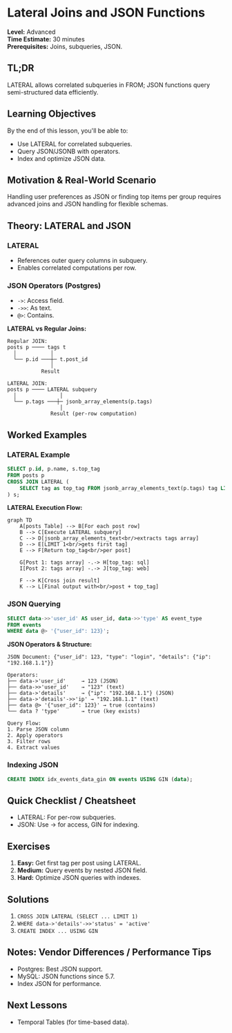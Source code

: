 # Lateral Joins and JSON Functions

**Level:** Advanced  
**Time Estimate:** 30 minutes  
**Prerequisites:** Joins, subqueries, JSON.

## TL;DR
LATERAL allows correlated subqueries in FROM; JSON functions query semi-structured data efficiently.

## Learning Objectives
By the end of this lesson, you'll be able to:
- Use LATERAL for correlated subqueries.
- Query JSON/JSONB with operators.
- Index and optimize JSON data.

## Motivation & Real-World Scenario
Handling user preferences as JSON or finding top items per group requires advanced joins and JSON handling for flexible schemas.

## Theory: LATERAL and JSON

### LATERAL
- References outer query columns in subquery.
- Enables correlated computations per row.

### JSON Operators (Postgres)
- `->`: Access field.
- `->>`: As text.
- `@>`: Contains.

**LATERAL vs Regular Joins:**
```
Regular JOIN:
posts p ──── tags t
  │           │
  └── p.id ───┼─ t.post_id
              │
           Result

LATERAL JOIN:
posts p ──── LATERAL subquery
  │              │
  └── p.tags ───┼─ jsonb_array_elements(p.tags)
                 │
              Result (per-row computation)
```

## Worked Examples

### LATERAL Example
```sql
SELECT p.id, p.name, s.top_tag
FROM posts p
CROSS JOIN LATERAL (
    SELECT tag as top_tag FROM jsonb_array_elements_text(p.tags) tag LIMIT 1
) s;
```

**LATERAL Execution Flow:**
```mermaid
graph TD
    A[posts Table] --> B[For each post row]
    B --> C[Execute LATERAL subquery]
    C --> D[jsonb_array_elements_text<br/>extracts tags array]
    D --> E[LIMIT 1<br/>gets first tag]
    E --> F[Return top_tag<br/>per post]
    
    G[Post 1: tags array] -.-> H[top_tag: sql]
    I[Post 2: tags array] -.-> J[top_tag: web]
    
    F --> K[Cross join result]
    K --> L[Final output with<br/>post + top_tag]
```

### JSON Querying
```sql
SELECT data->>'user_id' AS user_id, data->>'type' AS event_type
FROM events
WHERE data @> '{"user_id": 123}';
```

**JSON Operators & Structure:**
```
JSON Document: {"user_id": 123, "type": "login", "details": {"ip": "192.168.1.1"}}

Operators:
├── data->'user_id'     → 123 (JSON)
├── data->>'user_id'    → "123" (text)
├── data->'details'     → {"ip": "192.168.1.1"} (JSON)
├── data->'details'->>'ip' → "192.168.1.1" (text)
├── data @> '{"user_id": 123}' → true (contains)
└── data ? 'type'       → true (key exists)

Query Flow:
1. Parse JSON column
2. Apply operators
3. Filter rows
4. Extract values
```

### Indexing JSON
```sql
CREATE INDEX idx_events_data_gin ON events USING GIN (data);
```

## Quick Checklist / Cheatsheet
- LATERAL: For per-row subqueries.
- JSON: Use -> for access, GIN for indexing.

## Exercises

1. **Easy:** Get first tag per post using LATERAL.
2. **Medium:** Query events by nested JSON field.
3. **Hard:** Optimize JSON queries with indexes.

## Solutions

1. `CROSS JOIN LATERAL (SELECT ... LIMIT 1)`
2. `WHERE data->'details'->>'status' = 'active'`
3. `CREATE INDEX ... USING GIN`

## Notes: Vendor Differences / Performance Tips
- Postgres: Best JSON support.
- MySQL: JSON functions since 5.7.
- Index JSON for performance.

## Next Lessons
- Temporal Tables (for time-based data).

